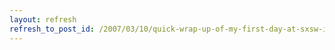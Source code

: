 ```yaml
---
layout: refresh
refresh_to_post_id: /2007/03/10/quick-wrap-up-of-my-first-day-at-sxsw-interactive
---
```

